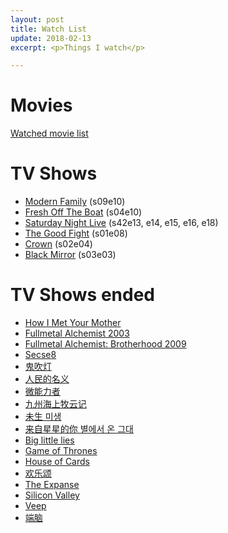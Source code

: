 ```yaml
---
layout: post
title: Watch List
update: 2018-02-13
excerpt: <p>Things I watch</p>

---
```


# Movies

[Watched movie list](https://movie.douban.com/people/58048467/)

# TV Shows

* [Modern Family](http://www.imdb.com/title/tt1442437/) (s09e10)
* [Fresh Off The Boat](http://www.imdb.com/title/tt3551096/) (s04e10)
* [Saturday Night Live](http://www.imdb.com/title/tt0072562/) (s42e13, e14, e15, e16, e18)
* [The Good Fight](http://www.imdb.com/title/tt5853176/) (s01e08)
* [Crown](http://www.imdb.com/title/tt4786824/) (s02e04)
* [Black Mirror](http://www.imdb.com/title/tt2085059/) (s03e03)

# TV Shows ended

* [How I Met Your Mother](http://www.imdb.com/title/tt0460649/)
* [Fullmetal Alchemist 2003](http://www.imdb.com/title/tt0421357/)
* [Fullmetal Alchemist: Brotherhood 2009](http://www.imdb.com/title/tt1355642/)
* [Secse8](http://www.imdb.com/title/tt2431438/)
* [鬼吹灯](http://www.imdb.com/title/tt6413278/)
* [人民的名义](http://www.imdb.com/title/tt6742348/)
* [微能力者](https://movie.douban.com/subject/26774711/)
* [九州海上牧云记](https://movie.douban.com/subject/26322999/)
* [未生 미생](https://movie.douban.com/subject/25870057/)
* [来自星星的你 별에서 온 그대](https://movie.douban.com/subject/25698722/)
* [Big little lies](http://www.imdb.com/title/tt3920596/)
* [Game of Thrones](http://www.imdb.com/title/tt0944947/)
* [House of Cards](http://www.imdb.com/title/tt1856010/)
* [欢乐颂](https://movie.douban.com/subject/26743573/)
* [The Expanse](http://www.imdb.com/title/tt3230854/)
* [Silicon Valley](http://www.imdb.com/title/tt2575988/)
* [Veep](http://www.imdb.com/title/tt1759761)
* [端脑](https://movie.douban.com/subject/27006122/)